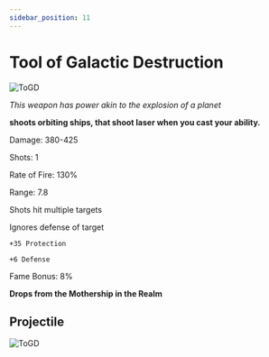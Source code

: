 ```yaml
---
sidebar_position: 11
---
```


# Tool of Galactic Destruction

![ToGD](https://vwiki.valorserver.com/api/item/picture/tool%20of%20galactic%20destruction)

<i>This weapon has power akin to the explosion of a planet</i>

**shoots orbiting ships, that shoot laser when you cast your ability.**

Damage: 380-425

Shots: 1

Rate of Fire: 130%

Range: 7.8

Shots hit multiple targets

Ignores defense of target

    +35 Protection
    
    +6 Defense
    
Fame Bonus: 8%

**Drops from the Mothership in the Realm**

## Projectile

![ToGD](https://cdn.discordapp.com/attachments/1160376179996496013/1170814073798152212/toolofgalacticdestruction.gif?ex=6591c793&is=657f5293&hm=75e08136c20281ad1fa3675cbf55a17bd54105d15f5e53af27d8e524897b86f3&)
